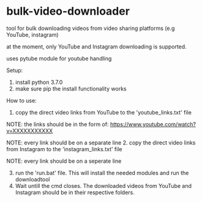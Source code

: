 # bulk-video-downloader
tool for bulk downloading videos from video sharing platforms (e.g YouTube, instagram)

at the moment, only YouTube and Instagram downloading is supported.

uses pytube module for youtube handling

Setup:
1. install python 3.7.0
2. make sure pip the install functionality works

How to use:
1. copy the direct video links from YouTube to the 'youtube_links.txt' file

NOTE: the links should be in the form of: https://www.youtube.com/watch?v=XXXXXXXXXXX

NOTE: every link should be on a separate line
2. copy the direct video links from Instagram to the 'instagram_links.txt' file

NOTE: every link should be on a seperate line

3. run the 'run.bat' file. This will install the needed modules and run the downloadtool
4. Wait untill the cmd closes. The downloaded videos from YouTube and Instagram should be in their respective folders.

